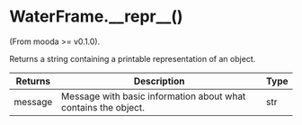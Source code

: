 # WaterFrame.\_\_repr\_\_()

(From mooda >= v0.1.0).

Returns a string containing a printable representation of an object.

Returns | Description | Type
--- | --- | ---
message | Message with basic information about what contains the object. | str